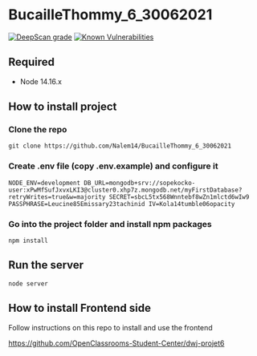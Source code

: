 # BucailleThommy_6_30062021
[![DeepScan grade](https://deepscan.io/api/teams/14417/projects/17901/branches/426049/badge/grade.svg)](https://deepscan.io/dashboard#view=project&tid=14417&pid=17901&bid=426049)
[![Known Vulnerabilities](https://snyk.io/test/github/Nalem14/BucailleThommy_6_30062021/badge.svg)](https://snyk.io/test/github/Nalem14/BucailleThommy_6_30062021)

## Required
* Node 14.16.x
## How to install project
### Clone the repo
``git clone https://github.com/Nalem14/BucailleThommy_6_30062021``

### Create .env file (copy .env.example) and configure it
``NODE_ENV=development
DB_URL=mongodb+srv://sopekocko-user:xPwMfSufJxvxLKI3@cluster0.xhp7z.mongodb.net/myFirstDatabase?retryWrites=true&w=majority
SECRET=sbcL5tx568Wnntebf8wZn1mlctd6wIw9
PASSPHRASE=Leucine85Emissary23tachinid
IV=Kola14tumble06opacity``

### Go into the project folder and install npm packages
``npm install``


## Run the server
``node server``

## How to install Frontend side
Follow instructions on this repo to install and use the frontend

https://github.com/OpenClassrooms-Student-Center/dwj-projet6